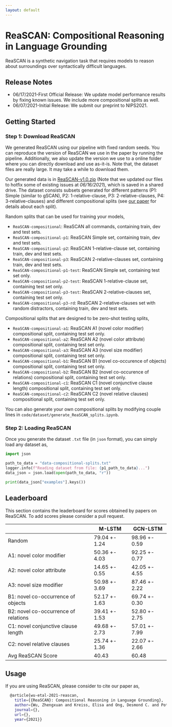 ```yaml
---
layout: default
---
```


# ReaSCAN: Compositional Reasoning in Language Grounding

ReaSCAN is a synthetic navigation task that requires models to reason about surroundings over syntactically difficult languages.

## Release Notes
* 06/17/2021-First Official Release: We update model performance results by fixing known issues. We include more compositional splits as well. 
* 06/07/2021-Initial Release: We submit our preprint to NIPS2021.

## Getting Started

### Step 1: Download ReaSCAN

We generated ReaSCAN using our pipeline with fixed random seeds. You can reproduce the version of ReaSCAN we use in the paper by running the pipeline. Additionally, we also update the version we use to a online folder where you can directly download and use as-it-is. Note that, the dataset files are really large. It may take a while to download them.

Our generated data is in [ReaSCAN-v1.0.zip](https://drive.google.com/file/d/1tRCl-ciPSz-XRDYFgy0O36YpDl48VydP/view?usp=sharing) (Note that we updated our files to hotfix some of existing issues at *06/16/2021*), which is saved in a shared drive. The dataset consists subsets generated for different patterns (P1: Simple (similar to gSCAN), P2: 1-relative-clause, P3: 2-relative-clauses, P4: 3-relative-clauses) and different compositional splits (see [our paper]() for details about each split).

Random splits that can be used for training your models,
* `ReaSCAN-compositional`: ReaSCAN all commands, containing train, dev and test sets.
* `ReaSCAN-compositional-p1`: ReaSCAN Simple set, containing train, dev and test sets.
* `ReaSCAN-compositional-p2`: ReaSCAN 1-relative-clause set, containing train, dev and test sets.
* `ReaSCAN-compositional-p3`: ReaSCAN 2-relative-clauses set, containing train, dev and test sets.
* `ReaSCAN-compositional-p1-test`: ReaSCAN Simple set, containing test set only.
* `ReaSCAN-compositional-p2-test`: ReaSCAN 1-relative-clause set, containing test set only.
* `ReaSCAN-compositional-p3-test`: ReaSCAN 2-relative-clauses set, containing test set only.
* `ReaSCAN-compositional-p3-rd`: ReaSCAN 2-relative-clauses set with random distractors, containing train, dev and test sets.

Compositional splits that are designed to be zero-shot testing splits,
* `ReaSCAN-compositional-a1`: ReaSCAN A1 (novel color modifier) compositional split, containing test set only.
* `ReaSCAN-compositional-a2`: ReaSCAN A2 (novel color attribute) compositional split, containing test set only.
* `ReaSCAN-compositional-a3`: ReaSCAN A3 (novel size modifier) compositional split, containing test set only.
* `ReaSCAN-compositional-b1`: ReaSCAN B1 (novel co-occurence of objects) compositional split, containing test set only.
* `ReaSCAN-compositional-b2`: ReaSCAN B2 (novel co-occurence of relations) compositional split, containing test set only.
* `ReaSCAN-compositional-c1`: ReaSCAN C1 (novel conjunctive clause length) compositional split, containing test set only.
* `ReaSCAN-compositional-c2`: ReaSCAN C2 (novel relative clauses) compositional split, containing test set only.

You can also generate your own compositional splits by modifying couple lines in `code/dataset/generate_ReaSCAN_splits.ipynb`.

### Step 2: Loading ReaSCAN

Once you generate the dataset ``.txt`` file (in ``json`` format), you can simply load any dataset as,
```python
import json

path_to_data = "data-compositional-splits.txt"
logger.info(f"Reading dataset from file: {p1_path_to_data}...")
data_json = json.load(open(path_to_data, "r"))

print(data_json["examples"].keys())
```

## Leaderboard
This section contains the leaderboard for scores obtained by papers on ReaSCAN. To add scores please consider a pull request. 

|                                      | M-LSTM          | GCN-LSTM       |
|--------------------------------------|-----------------|----------------|
| Random                               | 79.04 +\- 1.24  | 98.96 +\- 0.59 |
| A1: novel color modifier             | 50.36 +\- 4.03  | 92.25 +\- 0.77 |
| A2: novel color attribute            | 14.65 +\- 0.55  | 42.05 +\- 4.55 |
| A3: novel size modifier              | 50.98 +\- 3.69  | 87.46 +\- 2.22 |
| B1: novel co-occurrence of objects   | 52.17 +\- 1.63  | 69.74 +\- 0.30 |
| B2: novel co-occurrence of relations | 39.41 +\- 1.53  | 52.80 +\- 2.75 |
| C1: novel conjunctive clause length  | 49.68 +\- 2.73  | 57.01 +\- 7.99 |
| C2: novel relative clauses           | 25.74 +\- 1.36  | 22.07 +\- 2.66 |
| Avg ReaSCAN Score                    | 40.43           | 60.48          |

## Usage
If you are using ReaSCAN, please consider to cite our paper as,
```bash
  @article{wu-etal-2021-reascan,
    title={{ReaSCAN}: Compositional Reasoning in Language Grounding},
    author={Wu, Zhengxuan and Kreiss, Elisa and Ong, Desmond C. and Potts, Christopher},
    journal={},
    url={},
    year={2021}}
```
